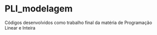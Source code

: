 # PLI_modelagem
Códigos desenvolvidos como trabalho final da matéria de Programação Linear e Inteira
